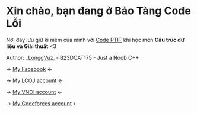 # Xin chào, bạn đang ở Bảo Tàng Code Lỗi 

Nơi đây lưu giữ kỉ niệm của mình với [Code PTIT](code.ptit.edu.vn) khi học môn **Cấu trúc dữ liệu và Giải thuật** <3

Author: [_LonggVuz.](https://web.facebook.com/longgvuz/) - B23DCAT175 - Just a Noob C++

-> [My Facebook](https://web.facebook.com/longgvuz/) <-

-> [My LCOJ account](https://luyencode.net/user/vudinhlong) <-

-> [My VNOI account](https://oj.vnoi.info/user/vudinhlong) <-

-> [My Codeforces account](https://codeforces.com/profile/vudinhlongg) <-
